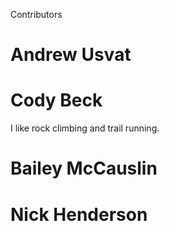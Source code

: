 Contributors 


# Andrew Usvat 
# Cody Beck
I like rock climbing and trail running.
# Bailey McCauslin
# Nick Henderson



